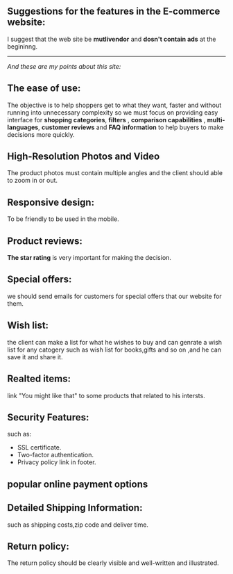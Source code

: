 ## Suggestions for the features in the E-commerce website:
   I suggest that the web site be **mutlivendor** and **dosn't contain ads** at the begininng.
***
*And these are my points about this site:*

## The ease of use:
The objective is to help shoppers get to what they want, faster and without running into unnecessary complexity so
we must focus on  providing easy interface for **shopping categories**, **filters** , **comparison capabilities** , 
**multi-languages**,
**customer reviews** and **FAQ information** to help buyers to make decisions more quickly.

## High-Resolution Photos and Video
The product photos must contain multiple angles and the client should able to zoom in or out.

## Responsive design:
To be friendly to be used in the mobile.

## Product reviews:
**The star rating** is very important for making the decision.

## Special offers:
we should send emails for customers for special offers that our website for them.
## Wish list:
the client can make a list for what he wishes to buy and can genrate a wish list for any catogery such as wish list for books,gifts and so on ,and he can save it and share it.

## Realted items:
link "You might like that" to some products that related to his intersts.

## Security Features: 
such as:
* SSL certificate.
* Two-factor authentication.
* Privacy policy link in footer.

## popular online payment options

## Detailed Shipping Information:
such as shipping costs,zip code and deliver time.

## Return policy:
The return policy should be clearly visible and well-written and illustrated.




